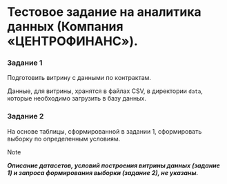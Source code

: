 # Тестовое задание на аналитика данных (Компания «ЦЕНТРОФИНАНС»).


### Задание 1

Подготовить витрину с данными по контрактам.

Данные, для витрины, хранятся в файлах CSV, в директории `data`, которые необходимо загрузить в базу данных.



### Задание 2

На основе таблицы, сформированной в задании 1, сформировать выборку по определенным условиям.








> [!NOTE]
> ***Описание датасетов, условий построения витрины данных (задание 1) и запроса формирования выборки (задание 2), не указаны.***

